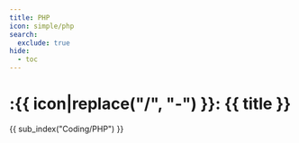 ```yaml
---
title: PHP
icon: simple/php
search:
  exclude: true
hide:
  - toc
---
```


# :{{ icon|replace("/", "-") }}: {{ title }}

{{ sub_index("Coding/PHP") }}
